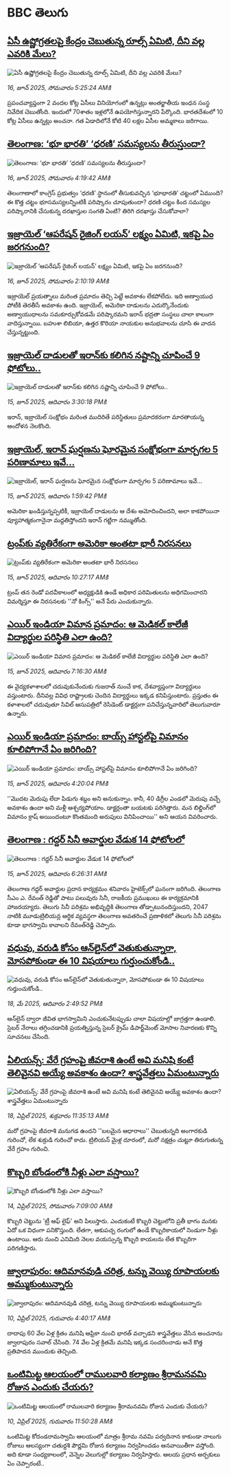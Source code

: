 # BBC తెలుగు## [ఏసీ ఉష్ణోగ్రతలపై కేంద్రం చెబుతున్న రూల్స్ ఏమిటి, దీని వల్ల ఎవరికి మేలు?](https://www.bbc.com/telugu/articles/czr8dek3m1po?at_campaign=githubrss)![ఏసీ ఉష్ణోగ్రతలపై కేంద్రం చెబుతున్న రూల్స్ ఏమిటి, దీని వల్ల ఎవరికి మేలు?](https://ichef.bbci.co.uk/ace/standard/240/cpsprodpb/a7ce/live/f9dc62e0-4793-11f0-84b6-6bf0f66205f1.jpg)_16, జూన్ 2025, సోమవారం 5:25:24 AMకి_ప్రపంచవ్యాప్తంగా 2 వందల కోట్ల ఏసీలు వినియోగంలో ఉన్నట్లు అంతర్జాతీయ ఇంధన సంస్థ నివేదిక చెబుతోంది. ఇందులో 70శాతం ఇళ్లలోనే ఉపయోగిస్తున్నారని పేర్కొంది. భారతదేశంలో 10 కోట్ల ఏసీలు ఉన్నట్లు అంచనా. గత ఏడాదిలోనే కోటి 40 లక్షల ఏసీల అమ్మకాలు జరిగాయి.## [తెలంగాణ: ‘భూ భారతి’ ‘ధరణి’ సమస్యలను తీరుస్తుందా? ](https://www.bbc.com/telugu/articles/ced23eqxv48o?at_campaign=githubrss)![తెలంగాణ: ‘భూ భారతి’ ‘ధరణి’ సమస్యలను తీరుస్తుందా? ](https://ichef.bbci.co.uk/ace/standard/240/cpsprodpb/e763/live/45cd25d0-479f-11f0-852d-2b00931dcf75.png)_16, జూన్ 2025, సోమవారం 4:19:42 AMకి_తెలంగాణాలో కాంగ్రెస్ ప్రభుత్వం ‘ధరణి’ స్థానంలో తీసుకువచ్చిన  ‘భూభారతి’ చట్టంలో ఏముంది? ఈ కొత్త చట్టం భూసమస్యలన్నింటికీ పరిష్కారం చూపుతుందా?   ధరణి చట్టం కింద సమస్యల పరిష్కారానికి చేసుకున్న దరఖాస్తుల సంగతి ఏంటి? తిరిగి దరఖాస్తు చేసుకోవాలా?## [ఇజ్రాయెల్  ‘ఆపరేషన్ రైజింగ్ లయన్’ లక్ష్యం ఏమిటి, ఇకపై ఏం జరగనుంది? ](https://www.bbc.com/telugu/articles/cp856d1k7d2o?at_campaign=githubrss)![ఇజ్రాయెల్  ‘ఆపరేషన్ రైజింగ్ లయన్’ లక్ష్యం ఏమిటి, ఇకపై ఏం జరగనుంది? ](https://ichef.bbci.co.uk/ace/standard/240/cpsprodpb/0cca/live/6c694de0-492a-11f0-ba1a-d1b39c23f4c6.jpg)_16, జూన్ 2025, సోమవారం 2:10:19 AMకి_ఇజ్రాయెల్  ప్రయత్నాలు మరింత ప్రమాదం తెచ్చి పెట్టే అవకాశం లేకపోలేదు. ఇది అణ్వాయుధ పోటీకి తెరతీసే అవకాశం ఉంది.  ఇజ్రాయెల్, అమెరికా దాడులను ఎదుర్కొనేందుకు అణ్వాయుధాలను సమకూర్చుకోవడమే పరిష్కారమని  ఇరాన్ భద్రతా సంస్థలు చాలా కాలంగా వాదిస్తున్నాయి. బహుశా లిబియా, ఉత్తర కొరియా నాయకుల అనుభవాలను చూసి ఈ వాదన చేస్తున్నట్టుంది.## [ఇజ్రాయెల్ దాడులతో ఇరాన్‌కు కలిగిన నష్టాన్ని చూపించే  9 ఫోటోలు..](https://www.bbc.com/telugu/articles/c3wdwneej9zo?at_campaign=githubrss)![ఇజ్రాయెల్ దాడులతో ఇరాన్‌కు కలిగిన నష్టాన్ని చూపించే  9 ఫోటోలు..](https://ichef.bbci.co.uk/ace/standard/240/cpsprodpb/6d3e/live/287c8400-49e6-11f0-b87c-1926a8d42077.jpg)_15, జూన్ 2025, ఆదివారం 3:30:18 PMకి_ఇరాన్, ఇజ్రాయెల్ సంక్షోభం మరింత ముదిరితే పరిస్థితులు ప్రమాదకరంగా మారతాయన్న ఆందోళన నెలకొంది.## [ఇజ్రాయెల్, ఇరాన్ ఘర్షణను ఘోరమైన సంక్షోభంగా మార్చగల 5 పరిణామాలు ఇవే... ](https://www.bbc.com/telugu/articles/c4g7gdk20y4o?at_campaign=githubrss)![ఇజ్రాయెల్, ఇరాన్ ఘర్షణను ఘోరమైన సంక్షోభంగా మార్చగల 5 పరిణామాలు ఇవే... ](https://ichef.bbci.co.uk/ace/standard/240/cpsprodpb/c6c0/live/5f48f6b0-49de-11f0-84b6-6bf0f66205f1.jpg)_15, జూన్ 2025, ఆదివారం 1:59:42 PMకి_అమెరికా ఖండిస్తున్నప్పటికీ, ఇజ్రాయెల్ దాడులను ఆ దేశం ఆమోదించిందని, అలా కాకపోయినా వ్యూహాత్మకంగానైనా మద్దతిస్తోందని ఇరాన్ గట్టిగా నమ్ముతోంది.## [ట్రంప్‌కు వ్యతిరేకంగా అమెరికా అంతటా భారీ నిరసనలు](https://www.bbc.com/telugu/articles/cqj7j7v08lqo?at_campaign=githubrss)![ట్రంప్‌కు వ్యతిరేకంగా అమెరికా అంతటా భారీ నిరసనలు](https://ichef.bbci.co.uk/ace/standard/240/cpsprodpb/9801/live/84ba4760-49c9-11f0-9228-f93e90cf08a6.jpg)_15, జూన్ 2025, ఆదివారం 10:27:17 AMకి_ట్రంప్ తన రెండో పదవీకాలంలో అధ్యక్షుడికి ఉండే అధికార పరిమితులను అధిగమించారని విమర్శిస్తూ ఈ నిరసనలకు ''నో కింగ్స్'' అనే పేరు ఎంచుకున్నారు.## [ఎయిర్ ఇండియా విమాన ప్రమాదం: ఆ మెడికల్ కాలేజీ విద్యార్థుల పరిస్థితి ఎలా ఉంది?](https://www.bbc.com/telugu/articles/cdj9j34kezdo?at_campaign=githubrss)![ఎయిర్ ఇండియా విమాన ప్రమాదం: ఆ మెడికల్ కాలేజీ విద్యార్థుల పరిస్థితి ఎలా ఉంది?](https://ichef.bbci.co.uk/ace/standard/240/cpsprodpb/698d/live/35153a90-49b4-11f0-85aa-53fe15efa651.png)_15, జూన్ 2025, ఆదివారం 7:16:30 AMకి_ఈ వైద్యకళాశాలలో చదువుకునేందుకు  గుజరాత్ నుంచే కాక, దేశవ్యాప్తంగా విద్యార్థులు  వస్తుంటారు. దీనివల్ల వివిధ రాష్ట్రాలకు చెందిన విద్యార్థులు ఇక్కడ కనిపిస్తుంటారు. ప్రస్తుతం ఈ కళాశాలలో చదువుతూ సివిల్ ఆసుపత్రిలో రెసిడెంట్ డాక్టర్లుగా పనిచేస్తున్నవారిలో  తెలుగువారూ ఉన్నారు.## [ఎయిర్ ఇండియా ప్రమాదం:  బాయ్స్ హాస్టల్‌పై విమానం కూలిపోగానే ఏం జరిగింది? ](https://www.bbc.com/telugu/articles/c249e07dl6qo?at_campaign=githubrss)![ఎయిర్ ఇండియా ప్రమాదం:  బాయ్స్ హాస్టల్‌పై విమానం కూలిపోగానే ఏం జరిగింది? ](https://ichef.bbci.co.uk/ace/standard/240/cpsprodpb/ee79/live/415e0250-4a04-11f0-9471-e380f647874e.jpg)_15, జూన్ 2025, ఆదివారం 4:20:04 PMకి_''మొదట మెరుపు లేదా పిడుగు శబ్దం అని అనుకున్నాం. కానీ, 40 డిగ్రీల ఎండలో మెరుపు వచ్చే అవకాశం ఉందా అని మళ్లీ ఆశ్చర్యపోయాం. డాక్టర్లంతా బయటకు పరిగెత్తారు. మన బిల్డింగ్‌లో విమానం క్రాష్ అయిందంటూ కొంతమంది అరుపులు వినిపించాయి'' అని ఆయన వివరించారు.## [తెలంగాణ : గద్దర్ సినీ అవార్డుల వేడుక 14 ఫోటోలలో ](https://www.bbc.com/telugu/articles/c5y5y8vwndqo?at_campaign=githubrss)![తెలంగాణ : గద్దర్ సినీ అవార్డుల వేడుక 14 ఫోటోలలో ](https://ichef.bbci.co.uk/ace/standard/240/cpsprodpb/122b/live/00025400-4996-11f0-ad41-25e2bc69836c.jpg)_15, జూన్ 2025, ఆదివారం 6:26:31 AMకి_తెలంగాణ గద్దర్ అవార్డుల ప్రదాన కార్యక్రమం శనివారం హైటెక్స్‌లో ఘనంగా జరిగింది. తెలంగాణ సీఎం ఎ. రేవంత్ రెడ్డితో పాటు పలువురు సినీ, రాజకీయ ప్రముఖులు ఈ కార్యక్రమానికి హాజరయ్యారు. తెలుగు సినీ పరిశ్రమ అభివృద్ధికి తెలంగాణ తోడ్పాటునందిస్తుందని, 2047 నాటికి మూడుట్రిలియన్ల ఆర్థిక వ్యవస్థగా తెలంగాణ అవతరించే ప్రణాళికలో తెలుగు సినీ పరిశ్రమ కూడా భాగస్వామి కావాలని రేవంత్‌రెడ్డి చెప్పారు.## [వధువు, వరుడి కోసం ఆన్‌లైన్‌లో వెతుకుతున్నారా, మోసపోకుండా ఈ 10 విషయాలు గుర్తుంచుకోండి..](https://www.bbc.com/telugu/articles/c5yrny82136o?at_campaign=githubrss)![వధువు, వరుడి కోసం ఆన్‌లైన్‌లో వెతుకుతున్నారా, మోసపోకుండా ఈ 10 విషయాలు గుర్తుంచుకోండి..](https://ichef.bbci.co.uk/ace/standard/240/cpsprodpb/74cc/live/3f04f8a0-28fe-11f0-8c66-ebf25fc2cfef.jpg)_18, మే 2025, ఆదివారం 2:49:52 PMకి_ఆన్‌లైన్ ద్వారా జీవిత భాగస్వామిని ఎంచుకునేటప్పుడు చాలా విషయాల్లో జాగ్రత్తగా ఉండాలి. సైబర్ నేరాలు తగ్గించడానికి ప్రయత్నిస్తున్న సైబర్ క్రైమ్ డిపార్ట్‌మెంట్ మోసాల నివారణకు కొన్ని సూచనలు చేసింది.## [ఏలియన్స్: వేరే గ్రహంపై జీవరాశి ఉంటే అవి మనిషి కంటే తెలివైనవి అయ్యే అవకాశం ఉందా? శాస్త్రవేత్తలు ఏమంటున్నారు](https://www.bbc.com/telugu/articles/cn7xelz1r85o?at_campaign=githubrss)![ఏలియన్స్: వేరే గ్రహంపై జీవరాశి ఉంటే అవి మనిషి కంటే తెలివైనవి అయ్యే అవకాశం ఉందా? శాస్త్రవేత్తలు ఏమంటున్నారు](https://ichef.bbci.co.uk/ace/standard/240/cpsprodpb/b07b/live/a29a56f0-1b9b-11f0-a455-cf1d5f751d2f.png)_18, ఏప్రిల్ 2025, శుక్రవారం 11:35:13 AMకి_మరో గ్రహంపై జీవరాశి మనుగడ ఉందని ''బలమైన ఆధారాలు'' చెబుతున్నది అంగారకుడి గురించో, లేక శుక్రుడి గురించో కాదు. ట్రిలియన్ మైళ్ల దూరంలో, మరో నక్షత్రం చుట్టూ తిరుగుతున్న వేరే గ్రహం గురించి.## [కొబ్బరి బోండంలోకి నీళ్లు ఎలా వస్తాయి?](https://www.bbc.com/telugu/articles/czjn4mzxxy8o?at_campaign=githubrss)![కొబ్బరి బోండంలోకి నీళ్లు ఎలా వస్తాయి?](https://ichef.bbci.co.uk/ace/standard/240/cpsprodpb/46c5/live/684a55e0-18fd-11f0-8b11-7756b7b808cc.jpg)_14, ఏప్రిల్ 2025, సోమవారం 7:09:00 AMకి_కొబ్బరి చెట్టును 'ట్రీ ఆఫ్ లైఫ్' అని పిలుస్తారు. ఎందుకంటే కొబ్బరి చెట్టులోని ప్రతీ భాగం మనకు ఏదో ఒక విధంగా పనికొస్తుంది. లేతగా, ఆకుపచ్చ రంగులో ఉండే కొబ్బరికాయలో నిండుగా నీళ్లు ఉంటాయి. ఆరు నుంచి ఎనిమిది నెలల వయస్సున్న కొబ్బరి కాయలను లేత కొబ్బరిగా పరిగణిస్తారు.## [జ్వాలాపురం: ఆదిమానవుడి చరిత్ర, టన్ను వెయ్యి రూపాయలకు అమ్ముకుంటున్నారు ](https://www.bbc.com/telugu/articles/creqqnwdd5qo?at_campaign=githubrss)![జ్వాలాపురం: ఆదిమానవుడి చరిత్ర, టన్ను వెయ్యి రూపాయలకు అమ్ముకుంటున్నారు ](https://ichef.bbci.co.uk/ace/standard/240/cpsprodpb/765e/live/b472e2d0-15b4-11f0-842b-a7355694993d.jpg)_10, ఏప్రిల్ 2025, గురువారం 4:40:17 AMకి_దాదాపు 60 వేల ఏళ్ల క్రితం మనిషి ఆఫ్రికా నుంచి భారత్ వచ్చాడని శాస్త్రవేత్తలు వేసిన అంచనాను జ్వాలాపురం సవాల్ చేసింది. 74 వేల ఏళ్ల క్రితమే మనిషి ఇక్కడ సంచరించాడు అనే కొత్త ప్రతిపాదన ముందుకు తెచ్చింది.## [ఒంటిమిట్ట ఆలయంలో రాములవారి కల్యాణం శ్రీరామనవమి రోజున ఎందుకు చేయరు?](https://www.bbc.com/telugu/articles/ce822j5e465o?at_campaign=githubrss)![ఒంటిమిట్ట ఆలయంలో రాములవారి కల్యాణం శ్రీరామనవమి రోజున ఎందుకు చేయరు?](https://ichef.bbci.co.uk/ace/standard/240/cpsprodpb/fed5/live/25534d40-1601-11f0-b58a-6113af226972.jpg)_10, ఏప్రిల్ 2025, గురువారం 11:50:28 AMకి_ఒంటిమిట్ట కోదండరామస్వామి ఆలయంలో మాత్రం శ్రీరామ నవమి పర్వదినాన కాకుండా నాలుగు రోజులు ఆలస్యంగా చతుర్దశి పౌర్ణమి రోజున కల్యాణం నిర్వహించడం ఆనవాయితీగా వస్తోంది. అది కూడా సంధ్యకాలంలో, వెన్నెల వెలుగుల్లో కల్యాణం నిర్వహిస్తారు. ఆలయ ప్రధాన అర్చకులు ఏం చెప్పారంటే..